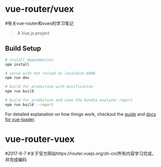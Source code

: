 # vue-router/vuex
#有关vue-router和vuex的学习笔记

> A Vue.js project

## Build Setup

``` bash
# install dependencies
npm install

# serve with hot reload at localhost:8080
npm run dev

# build for production with minification
npm run build

# build for production and view the bundle analyzer report
npm run build --report
```

For detailed explanation on how things work, checkout the [guide](http://vuejs-templates.github.io/webpack/) and [docs for vue-loader](http://vuejs.github.io/vue-loader).
# vue-router-vuex



#2017-6-7
#关于官方网站https://router.vuejs.org/zh-cn/所有内容学习完成，并完成编码